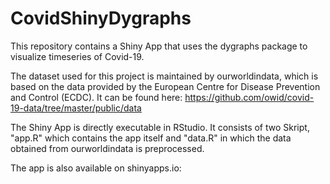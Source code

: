 # CovidShinyDygraphs
This repository contains a Shiny App that uses the dygraphs package to visualize timeseries of Covid-19.

The dataset used for this project is maintained by ourworldindata, which is based on the data provided by the European Centre for Disease Prevention and Control (ECDC). 
It can be found here: 
https://github.com/owid/covid-19-data/tree/master/public/data

The Shiny App is directly executable in RStudio. It consists of two Skript, "app.R" which contains the app itself and "data.R" in which the data obtained from ourworldindata is preprocessed.

The app is also available on shinyapps.io:
